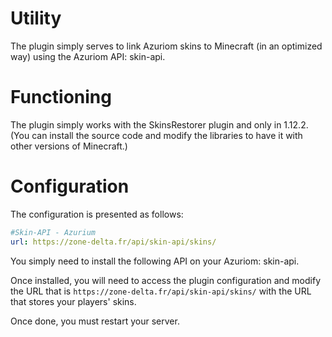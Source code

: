 # **Utility**

The plugin simply serves to link Azuriom skins to Minecraft (in an optimized way) using the Azuriom API: skin-api.

# **Functioning**

The plugin simply works with the SkinsRestorer plugin and only in 1.12.2. (You can install the source code and modify the libraries to have it with other versions of Minecraft.)

# **Configuration**

The configuration is presented as follows:

```yml
#Skin-API - Azurium
url: https://zone-delta.fr/api/skin-api/skins/
```

You simply need to install the following API on your Azuriom: skin-api.

Once installed, you will need to access the plugin configuration and modify the URL that is `https://zone-delta.fr/api/skin-api/skins/` with the URL that stores your players' skins.

Once done, you must restart your server.

